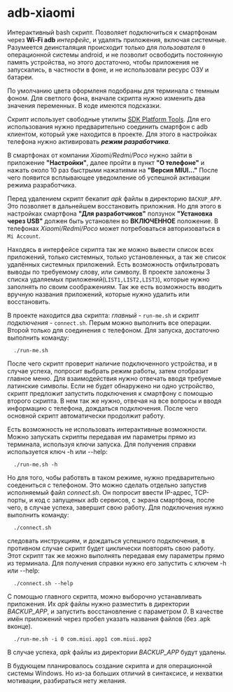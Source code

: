 # adb-xiaomi
Интерактивный bash скрипт. Позволяет подключиться к смартфонам через **Wi-Fi adb** *интерфейс*, и удалять приложения, включая системные.
Разумеется деинсталяция происходит только для *пользователя* `0` операционной системы android, и не позволит освободить постоянную память устройства,
но этого достаточно, чтобы приложения не запускались, в частности в фоне, и не использовали ресурс ОЗУ и батареи.

По умолчанию цвета оформленя подобраны для терминала с темным фоном. Для светлого фона, вначале скрипта нужно изменить два значения переменных. В коде имеются подсказки.

Скрипт использует свободные утилиты [SDK Platform Tools](https://developer.android.com/studio/releases/platform-tools). Для его использования нужно предварительно соединить смартфон с adb клиентом, который уже находится в проекте.
Для этого в настройках телефона нужно активировать ***режим разработчика***. 

В смартфонах от компании *Xiaomi/Redmi/Poco* нужно зайти в приложение **"Настройки"**, далее пройти в пункт **"О телефоне"** и нажать около 10 раз быстрыми нажатиями на **"Версия MIUI..."** После чего появится всплывающее уведомление об успешной активации режима разработчика.

Перед удалением скрипт бекапит *apk* файлы в директорию `BACKUP_APP`. Это позволяет в дальнейшем восстановить приложния. Но для этого в настройках смартфона **"Для разработчиков"** ползунок **"Установка через USB"** должен быть установлен во **ВКЛЮЧЕННОЕ** положение. В телефонах *Xiaomi/Redmi/Poco* может потребоваться авторизоваться в `Mi Account`.

Находясь в интерфейсе скрипта так же можно вывести список всех приложений, только системных, только установленных, а так же список удалённых системных приложений.
Есть возможность отфильтровать выводы по требуемому слову, или символу.
В проекте заложены 3 списка удаляемых приложений(`LIST1,LIST2,LIST3`), которые нужно заполнять по своим соображениям.
Так же есть возможность вводить вручную названия приложений, которые нужно удалить или восстановить.

В проекте находится два скрипта: *главный* - `run-me.sh` и *скрипт подключения* - `connect.sh`. Перым можно выполнить все операции. Второй только для соединения с телефоном.
Для запуска, достаточно выполнить команду:
```
  ./run-me.sh
```
После чего скрипт проверит наличие подключенного устройства, и в случае успеха, попросит выбрать режим работы, затем отобразит главное меню.
Для взаимодействия нужно отвечать вводя требуемые латинские символы.
Если не будет обнаружено ни одно устройство, скрипт предложит запустить подключения к смартфону с помощью второго скрипта.
В нем так же нужно, отвечая на все вопросы и вводя информацию с телефона, дождаться подключения. После чего основной скрипт автоматически продолжит работу.

Есть возможность не использовать интерактивные возможности. Можно запускать скрипты передавая им параметры прямо из терминала, используя ключи запуска.
Для получения справки используется ключ -h или --help:
```
  ./run-me.sh -h
```
Но для того, чобы работвть в таком режиме, нужно предварительно соедениться с телефоном. Это можно сделать отдельно запустив исполняемый файл *connect.sh*.
Он попросит ввести IP-адрес, TCP-порты, и код с запущеных adb сервисов, с экрана смартфона, после чего, в случае успеха, завершит свою работу. Для подключения нужно выполнить команду:
```
  ./connect.sh
```
следовать инструкциям, и дождаться успешного подключения, в противном случае скрипт будет циклически повторять свою работу.
Этот скрипт так же можно выполнять передавая ему параметры прямо из терминала. Для получения справки нужно его запустить с ключем -h или --help:
```
  ./connect.sh --help
```
С помощью главного скрипта, можно выборочно устанавливать приложения. Их *apk* файлы нужно разместить в директории *BACKUP_APP*, и запустить восстановление с параметром *0*. В качестве имён приложений через пробел указать названия файлов (без .apk вконце).
```
  ./run-me.sh -i 0 com.miui.app1 com.miui.app2
```
В случае успеха, *apk* файлы из директории *BACKUP_APP* будут удалены.

В будующем планировалось создание скрипта и для операционной системы Windows. Но из-за больших отличий в синтаксисе, и нехватки мотивации, разбираться нету желания.

